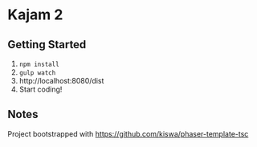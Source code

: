 # Kajam 2

## Getting Started

1. `npm install`
2. `gulp watch`
3. http://localhost:8080/dist
4. Start coding!

## Notes

Project bootstrapped with https://github.com/kiswa/phaser-template-tsc
